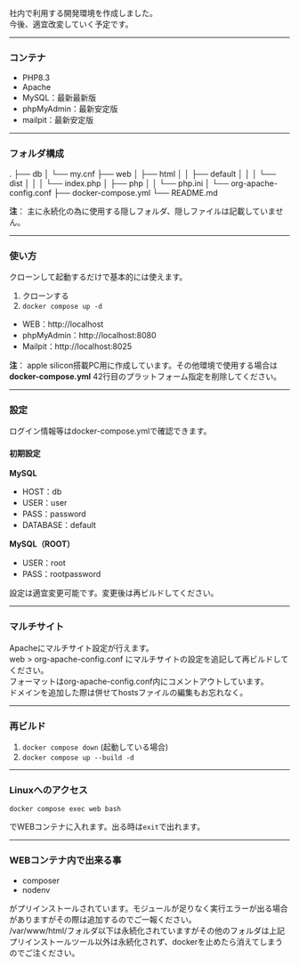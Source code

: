 社内で利用する開発環境を作成しました。  
今後、適宜改変していく予定です。

---

### コンテナ

- PHP8.3
- Apache
- MySQL：最新最新版
- phpMyAdmin：最新安定版
- mailpit：最新安定版

---

### フォルダ構成
.
├── db
│   └── my.cnf
├── web
│   ├── html
│   │   ├── default
│   │   │   └── dist
│   │   │       └── index.php
│   ├── php
│   │   └── php.ini
│   └── org-apache-config.conf
├── docker-compose.yml
└── README.md

**注**：
主に永続化の為に使用する隠しフォルダ、隠しファイルは記載していません。

---

### 使い方
クローンして起動するだけで基本的には使えます。

1. クローンする
2. `docker compose up -d`

- WEB：http://localhost
- phpMyAdmin：http://localhost:8080
- Mailpit：http://localhost:8025

**注**：
apple silicon搭載PC用に作成しています。その他環境で使用する場合は**docker-compose.yml** 42行目のプラットフォーム指定を削除してください。


---

### 設定
ログイン情報等はdocker-compose.ymlで確認できます。

#### 初期設定
**MySQL**
- HOST：db
- USER：user
- PASS：password
- DATABASE：default

**MySQL（ROOT）**
- USER：root
- PASS：rootpassword

設定は適宜変更可能です。変更後は再ビルドしてください。

---

### マルチサイト
Apacheにマルチサイト設定が行えます。  
web > org-apache-config.conf にマルチサイトの設定を追記して再ビルドしてください。  
フォーマットはorg-apache-config.conf内にコメントアウトしています。  
ドメインを追加した際は併せてhostsファイルの編集もお忘れなく。

---

### 再ビルド

1. `docker compose down` (起動している場合)
2. `docker compose up --build -d`

---

### Linuxへのアクセス

`docker compose exec web bash`

でWEBコンテナに入れます。出る時は`exit`で出れます。

---

### WEBコンテナ内で出来る事

- composer
- nodenv

がプリインストールされています。モジュールが足りなく実行エラーが出る場合がありますがその際は追加するのでご一報ください。  
/var/www/html/フォルダ以下は永続化されていますがその他のフォルダは上記プリインストールツール以外は永続化されず、dockerを止めたら消えてしまうのでご注ください。